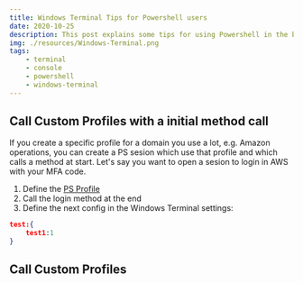 ```yaml
---
title: Windows Terminal Tips for Powershell users
date: 2020-10-25
description: This post explains some tips for using Powershell in the bew Windows Terminal
img: ./resources/Windows-Terminal.png
tags:
    - terminal
    - console
    - powershell
    - windows-terminal
---
```


## Call Custom Profiles with a initial method call

If you create a specific profile for a domain you use a lot, e.g. Amazon operations, you can create a PS sesion which use that profile and which calls a method at start. Let's say you want to open a sesion to login in AWS with your MFA code. 

1. Define the [PS Profile](www.google.es)
2. Call the login method at the end
3. Define the next config in the Windows Terminal settings:

```json
test:{
    test1:1
}
```

## Call Custom Profiles